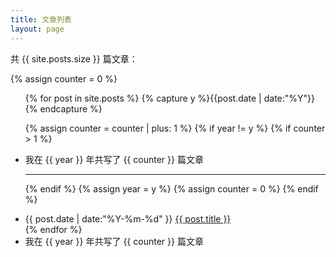 ```yaml
---
title: 文章列表
layout: page
---
```


共 {{  site.posts.size  }} 篇文章：

{% assign counter = 0 %}
<ul class="listing">
{% for post in site.posts %}
  {% capture y %}{{post.date | date:"%Y"}}{% endcapture %}

  {% assign counter = counter | plus: 1 %}
  {% if year != y %}
    {% if counter > 1 %}
      <li class="listing-seperator">我在 {{ year }} 年共写了 {{ counter }} 篇文章</li>
      <hr class="post-list__divider">
    {% endif %}
    {% assign year = y %}
    {% assign counter = 0 %}
  {% endif %}
  <li class="listing-item">
    <time datetime="{{ post.date | date:"%Y-%m-%d" }}">{{ post.date | date:"%Y-%m-%d" }}</time>
    <a href="{{ post.url | prepend: site.baseurl}}" title="{{ post.title }}">{{ post.title }}</a>
  </li>
{% endfor %}
  <li class="listing-seperator">我在 {{ year }} 年共写了 {{ counter }} 篇文章</li>
</ul>
